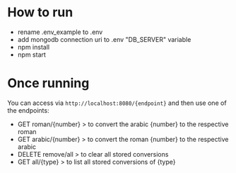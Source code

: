 # How to run
- rename .env_example to .env
- add mongodb connection uri to .env "DB_SERVER" variable
- npm install
- npm start

# Once running 
You can access via ``http://localhost:8080/{endpoint}`` and then use one of the endpoints:
- GET roman/{number} > to convert the arabic {number} to the respective roman
- GET arabic/{number} > to convert the roman {number} to the respective arabic 
- DELETE remove/all > to clear all stored conversions
- GET all/{type} > to list all stored conversions of {type}